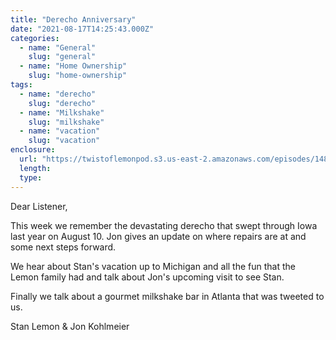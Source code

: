 ```yaml
---
title: "Derecho Anniversary"
date: "2021-08-17T14:25:43.000Z"
categories:
  - name: "General"
    slug: "general"
  - name: "Home Ownership"
    slug: "home-ownership"
tags:
  - name: "derecho"
    slug: "derecho"
  - name: "Milkshake"
    slug: "milkshake"
  - name: "vacation"
    slug: "vacation"
enclosure:
  url: "https://twistoflemonpod.s3.us-east-2.amazonaws.com/episodes/148-lwatol-20210817.mp3"
  length:
  type:
---
```


Dear Listener,

This week we remember the devastating derecho that swept through Iowa last year on August 10. Jon gives an update on where repairs are at and some next steps forward.

We hear about Stan's vacation up to Michigan and all the fun that the Lemon family had and talk about Jon's upcoming visit to see Stan.

Finally we talk about a gourmet milkshake bar in Atlanta that was tweeted to us.

Stan Lemon & Jon Kohlmeier
